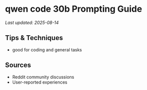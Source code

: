 # qwen code 30b Prompting Guide

*Last updated: 2025-08-14*

## Tips & Techniques

- good for coding and general tasks

## Sources

- Reddit community discussions
- User-reported experiences
